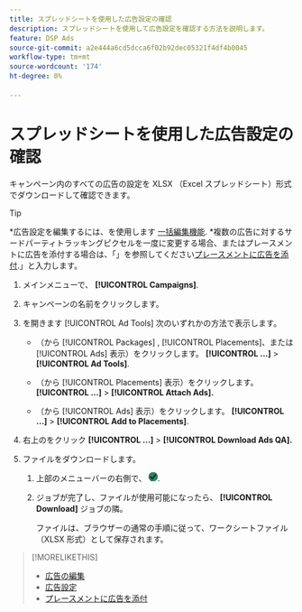 ```yaml
---
title: スプレッドシートを使用した広告設定の確認
description: スプレッドシートを使用して広告設定を確認する方法を説明します。
feature: DSP Ads
source-git-commit: a2e444a6cd5dcca6f02b92dec05321f4df4b0045
workflow-type: tm+mt
source-wordcount: '174'
ht-degree: 0%

---
```


# スプレッドシートを使用した広告設定の確認

キャンペーン内のすべての広告の設定を XLSX （Excel スプレッドシート）形式でダウンロードして確認できます。<!-- Clarify once I can get this to work: Do these include all ads in the campaign, only active ads in live or pending campaigns, or what? And does it include all possible settings, or just a subset?  -->

>[!TIP]
>
>*広告設定を編集するには、を使用します [一括編集機能](/help/dsp/campaign-management/ads/ad-edit.md).
>*複数の広告に対するサードパーティトラッキングピクセルを一度に変更する場合、またはプレースメントに広告を添付する場合は、「」を参照してください[プレースメントに広告を添付](/help/dsp/campaign-management/ads/ad-attach-to-placement.md).」と入力します。

1. メインメニューで、 **[!UICONTROL Campaigns]**.

1. キャンペーンの名前をクリックします。

1. を開きます [!UICONTROL Ad Tools] 次のいずれかの方法で表示します。

   * （から [!UICONTROL Packages] , [!UICONTROL Placements]、または [!UICONTROL Ads] 表示）をクリックします。 **[!UICONTROL ...]** > **[!UICONTROL Ad Tools]**.

   * （から [!UICONTROL Placements] 表示）をクリックします。 **[!UICONTROL ...]** > **[!UICONTROL Attach Ads].**

   * （から [!UICONTROL Ads] 表示）をクリックします。  **[!UICONTROL ...]** > **[!UICONTROL Add to Placements]**.

1. 右上のをクリック **[!UICONTROL ...]** > **[!UICONTROL Download Ads QA].**

1. ファイルをダウンロードします。

   1. 上部のメニューバーの右側で、 ![ジョブ](/help/dsp/assets/downloads.png).

   1. ジョブが完了し、ファイルが使用可能になったら、 **[!UICONTROL Download]** ジョブの隣。

      ファイルは、ブラウザーの通常の手順に従って、ワークシートファイル（XLSX 形式）として保存されます。

>[!MORELIKETHIS]
>
>* [広告の編集](/help/dsp/campaign-management/ads/ad-edit.md)
>* [広告設定](/help/dsp/campaign-management/ads/placeadment-settings.md)
>* [プレースメントに広告を添付](/help/dsp/campaign-management/ads/ad-attach-to-placement.md)

